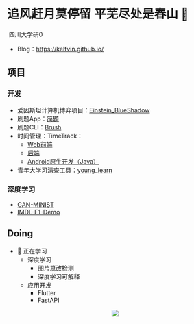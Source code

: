 # 追风赶月莫停留 平芜尽处是春山 👋

 四川大学研0

- Blog：https://kelfvin.github.io/


## 项目

### 开发

- 爱因斯坦计算机博弈项目：[Einstein_BlueShadow](https://github.com/Kelfvin/Einstein_BlueShadow)
- 刷题App：[简题](https://github.com/Kelfvin/JianTi)
- 刷题CLI：[Brush](https://github.com/Kelfvin/Brush)
- 时间管理：TimeTrack：
  - [Web前端](https://github.com/Kelfvin/Time-Tracker)
  - [后端](https://github.com/Kelfvin/time_tracker_server)
  - [Android原生开发（Java）](https://github.com/Kelfvin/Time_Tracker_Native)
- 青年大学习清查工具：[young_learn](https://github.com/Kelfvin/young_learn)

### 深度学习

- [GAN-MINIST](https://github.com/Kelfvin/GAN-MINIST)
- [IMDL-F1-Demo](https://github.com/Kelfvin/Forgery-F1-Demo?tab=readme-ov-file)

## Doing

- 🌱 正在学习
  - 深度学习
    - 图片篡改检测
    - 深度学习可解释
  - 应用开发
    - Flutter
    - FastAPI

<div align="center">
  <img src="https://github-readme-stats.vercel.app/api?username=Kelfvin&show_icons=true&theme=transparent" /> 
</div>

